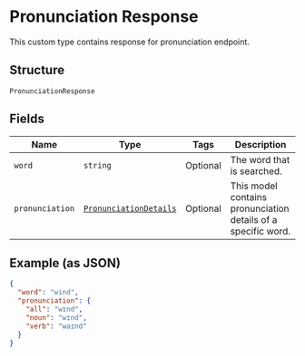
# Pronunciation Response

This custom type contains response for pronunciation endpoint.

## Structure

`PronunciationResponse`

## Fields

| Name | Type | Tags | Description |
|  --- | --- | --- | --- |
| `word` | `string` | Optional | The word that is searched. |
| `pronunciation` | [`PronunciationDetails`](../../doc/models/pronunciation-details.md) | Optional | This model contains pronunciation details of a specific word. |

## Example (as JSON)

```json
{
  "word": "wind",
  "pronunciation": {
    "all": "wɪnd",
    "noun": "wɪnd",
    "verb": "waɪnd"
  }
}
```

